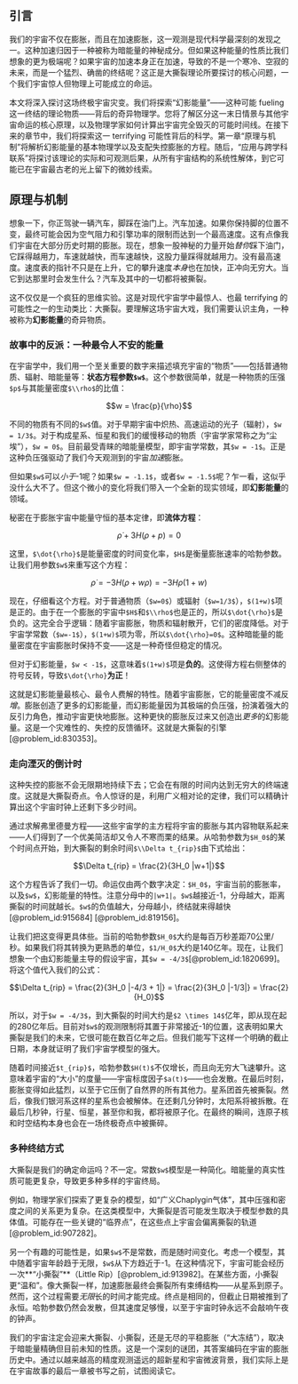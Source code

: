 ## 引言
我们的宇宙不仅在膨胀，而且在加速膨胀，这一观测是现代科学最深刻的发现之一。这种加速归因于一种被称为暗能量的神秘成分。但如果这种能量的性质比我们想象的更为极端呢？如果宇宙的加速本身正在加速，导致的不是一个寒冷、空寂的未来，而是一个猛烈、确凿的终结呢？这正是大撕裂理论所要探讨的核心问题，一个我们宇宙惊人但物理上可能成立的命运。

本文将深入探讨这场终极宇宙灾变。我们将探索“幻影能量”——这种可能 fueling 这一终结的理论物质——背后的奇异物理学。您将了解区分这一末日情景与其他宇宙命运的核心原理，以及物理学家如何计算出宇宙完全毁灭的可能时间线。在接下来的章节中，我们将探索这一 terrifying 可能性背后的科学。第一章“原理与机制”将解析幻影能量的基本物理学以及支配失控膨胀的方程。随后，“应用与跨学科联系”将探讨该理论的实际和可观测后果，从所有宇宙结构的系统性解体，到它可能已在宇宙最古老的光上留下的微妙线索。

## 原理与机制

想象一下，你正驾驶一辆汽车，脚踩在油门上。汽车加速。如果你保持脚的位置不变，最终可能会因为空气阻力和引擎功率的限制而达到一个最高速度。这有点像我们宇宙在大部分历史时期的膨胀。现在，想象一股神秘的力量开始*替你*踩下油门，它踩得越用力，车速就越快，而车速越快，这股力量踩得就越用力。没有最高速度。速度表的指针不只是在上升，它的攀升速度*本身*也在加快，正冲向无穷大。当它到达那里时会发生什么？汽车及其中的一切都将被撕裂。

这不仅仅是一个疯狂的思维实验。这是对现代宇宙学中最惊人、也最 terrifying 的可能性之一的生动类比：大撕裂。要理解这场宇宙大戏，我们需要认识主角，一种被称为**幻影能量**的奇异物质。

### 故事中的反派：一种最令人不安的能量

在宇宙学中，我们用一个至关重要的数字来描述填充宇宙的“物质”——包括普通物质、辐射、暗能量等：**状态方程参数`$w$`**。这个参数很简单，就是一种物质的压强`$p$`与其能量密度`$\\rho$`的比值：

$$w = \frac{p}{\rho}$$

不同的物质有不同的`$w$`值。对于早期宇宙中炽热、高速运动的光子（辐射），`$w = 1/3$`。对于构成星系、恒星和我们的缓慢移动的物质（宇宙学家常称之为“尘埃”），`$w = 0$`。目前最受青睐的暗能量模型，即宇宙学常数，其`$w = -1$`。正是这种负压强驱动了我们今天观测到的宇宙*加速*膨胀。

但如果`$w$`可以*小于*-1呢？如果`$w = -1.1$`，或者`$w = -1.5$`呢？乍一看，这似乎没什么大不了。但这个微小的变化将我们带入一个全新的现实领域，即**幻影能量**的领域。

秘密在于膨胀宇宙中能量守恒的基本定律，即**流体方程**：

$$\dot{\rho} + 3H(\rho+p) = 0$$

这里，`$\dot{\rho}$`是能量密度的时间变化率，`$H$`是衡量膨胀速率的哈勃参数。让我们用参数`$w$`来重写这个方程：

$$\dot{\rho} = -3H(\rho + w\rho) = -3H\rho(1+w)$$

现在，仔细看这个方程。对于普通物质（`$w=0$`）或辐射（`$w=1/3$`），`$(1+w)$`项是正的。由于在一个膨胀的宇宙中`$H$`和`$\\rho$`也是正的，所以`$\dot{\rho}$`是负的。这完全合乎逻辑：随着宇宙膨胀，物质和辐射散开，它们的密度降低。对于宇宙学常数（`$w=-1$`），`$(1+w)$`项为零，所以`$\dot{\rho}=0$`。这种暗能量的能量密度在宇宙膨胀时保持不变——这是一种奇怪但稳定的情况。

但对于幻影能量，`$w < -1$`，这意味着`$(1+w)$`项是**负的**。这使得方程右侧整体的符号反转，导致`$\dot{\rho}`**为正**！

这就是幻影能量最核心、最令人费解的特性。随着宇宙膨胀，它的能量密度不减反*增*。膨胀创造了更多的幻影能量，而幻影能量因为其极端的负压强，扮演着强大的反引力角色，推动宇宙更快地膨胀。这种更快的膨胀反过来又创造出*更多*的幻影能量。这是一个灾难性的、失控的反馈循环。这就是大撕裂的引擎[@problem_id:830353]。

### 走向湮灭的倒计时

这种失控的膨胀不会无限期地持续下去；它会在有限的时间内达到无穷大的终端速度。这就是大撕裂奇点。令人惊讶的是，利用广义相对论的定律，我们可以精确计算出这个宇宙时钟上还剩下多少时间。

通过求解弗里德曼方程——这些宇宙学的主方程将宇宙的膨胀与其内容物联系起来——人们得到了一个优美简洁却又令人不寒而栗的结果。从哈勃参数为`$H_0$`的某个时间点开始，到大撕裂的剩余时间`$\\Delta t_{rip}$`由下式给出：

$$\Delta t_{rip} = \frac{2}{3H_0 |w+1|}$$

这个方程告诉了我们一切。命运仅由两个数字决定：`$H_0$`，宇宙当前的膨胀率，以及`$w$`，幻影能量的特性。注意分母中的`|w+1|`。`$w$`越接近-1，分母越大，距离撕裂的时间就越长。`$w$`的负值越大，分母越小，终结就来得越快[@problem_id:915684] [@problem_id:819156]。

让我们把这变得更具体些。当前的哈勃参数`$H_0$`大约是每百万秒差距70公里/秒。如果我们将其转换为更熟悉的单位，`$1/H_0$`大约是140亿年。现在，让我们想象一个由幻影能量主导的假设宇宙，其`$w = -4/3$`[@problem_id:1820699]。将这个值代入我们的公式：

$$\Delta t_{rip} = \frac{2}{3H_0 |-4/3 + 1|} = \frac{2}{3H_0 |-1/3|} = \frac{2}{H_0}$$

所以，对于`$w = -4/3$`，到大撕裂的时间大约是`$2 \times 14$`亿年，即从现在起的280亿年后。目前对`$w$`的观测限制将其置于非常接近-1的位置，这表明如果大撕裂是我们的未来，它很可能在数百亿年之后。但我们能写下这样一个明确的截止日期，本身就证明了我们宇宙学模型的强大。

随着时间接近`$t_{rip}$`，哈勃参数`$H(t)$`不仅增长，而且向无穷大飞速攀升。这意味着宇宙的“大小”的度量——宇宙标度因子`$a(t)$`——也会发散。在最后时刻，膨胀变得如此猛烈，以至于它压倒了自然界的所有其他力。星系团首先被撕裂。然后，像我们银河系这样的星系也会被解体。在还剩几分钟时，太阳系将被拆散。在最后几秒钟，行星、恒星，甚至你和我，都将被原子化。在最终的瞬间，连原子核和时空结构本身也会在一场终极奇点中被撕碎。

### 多种终结方式

大撕裂是我们的确定命运吗？不一定。常数`$w$`模型是一种简化。暗能量的真实性质可能更复杂，导致更多种多样的宇宙终局。

例如，物理学家们探索了更复杂的模型，如“广义Chaplygin气体”，其中压强和密度之间的关系更为复杂。在这类模型中，大撕裂是否可能发生取决于模型参数的具体值。可能存在一些关键的“临界点”，在这些点上宇宙会偏离撕裂的轨道[@problem_id:907282]。

另一个有趣的可能性是，如果`$w$`不是常数，而是随时间变化。考虑一个模型，其中随着宇宙年龄趋于无限，`$w$`从下方趋近于-1。在这种情况下，宇宙可能会经历一次**“小撕裂”**（Little Rip）[@problem_id:913982]。在某些方面，小撕裂更“温和”。像大撕裂一样，加速膨胀最终会撕裂所有束缚结构——从星系到原子。然而，这个过程需要*无限*长的时间才能完成。终点是相同的，但截止日期被推到了永恒。哈勃参数仍然会发散，但其速度足够慢，以至于宇宙时钟永远不会敲响午夜的钟声。

我们的宇宙注定会迎来大撕裂、小撕裂，还是无尽的平稳膨胀（“大冻结”），取决于暗能量精确但目前未知的性质。这是一个深刻的谜团，其答案编码在宇宙的膨胀历史中。通过以越来越高的精度观测遥远的超新星和宇宙微波背景，我们实际上是在宇宙故事的最后一章被书写之前，试图阅读它。


